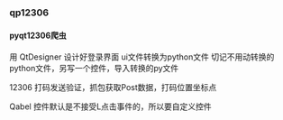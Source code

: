 ### qp12306

#### pyqt12306爬虫

用 QtDesigner 设计好登录界面
ui文件转换为python文件
切记不用动转换的python文件，另写一个控件，导入转换的py文件

12306 打码发送验证，抓包获取Post数据，打码位置坐标点

Qabel 控件默认是不接受L点击事件的，所以要自定义控件